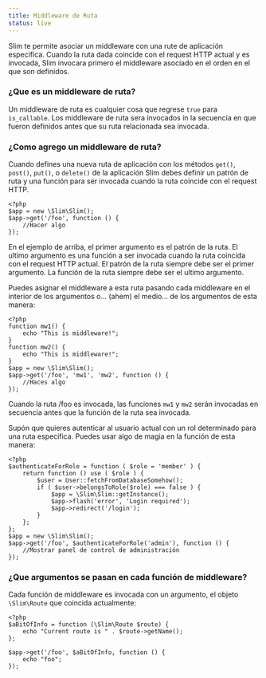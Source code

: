 ```yaml
---
title: Middleware de Ruta
status: live
---
```


Slim te permite asociar un middleware con una rute de aplicación especifica. Cuando la ruta dada coincide con 
el request HTTP actual y es invocada, Slim invocara primero el middleware asociado en el orden en el que 
son definidos.

### ¿Que es un middleware de ruta?

Un middleware de ruta es cualquier cosa que regrese `true` para `is_callable`. Los middleware de ruta sera invocados 
in la secuencia en que fueron definidos antes que su ruta relacionada sea invocada.

### ¿Como agrego un middleware de ruta?

Cuando defines una nueva ruta de aplicación con los métodos `get()`, `post()`, `put()`, o `delete()` de la aplicación 
Slim debes definir un patrón de ruta y una función para ser invocada cuando la ruta coincide con el request HTTP.

    <?php
    $app = new \Slim\Slim();
    $app->get('/foo', function () {
        //Hacer algo
    });

En el ejemplo de arriba, el primer argumento es el patrón de la ruta. El ultimo argumento es una función a ser 
invocada cuando la ruta coincida con el request HTTP actual. El patrón de la ruta siempre debe ser el primer argumento. 
La función de la ruta siempre debe ser el ultimo argumento.

Puedes asignar el middleware a esta ruta pasando cada middleware en el interior de los argumentos o... (ahem) el medio... 
de los argumentos de esta manera:

    <?php
    function mw1() {
        echo "This is middleware!";
    }
    function mw2() {
        echo "This is middleware!";
    }
    $app = new \Slim\Slim();
    $app->get('/foo', 'mw1', 'mw2', function () {
        //Haces algo
    });

Cuando la ruta /foo es invocada, las funciones `mw1` y `mw2` serán invocadas en secuencia antes que la función de la 
ruta sea invocada.

Supón que quieres autenticar al usuario actual con un rol determinado para una ruta especifica. Puedes usar algo de 
magia en la función de esta manera:

    <?php
    $authenticateForRole = function ( $role = 'member' ) {
        return function () use ( $role ) {
            $user = User::fetchFromDatabaseSomehow();
            if ( $user->belongsToRole($role) === false ) {
                $app = \Slim\Slim::getInstance();
                $app->flash('error', 'Login required');
                $app->redirect('/login');
            }
        };
    };
    $app = new \Slim\Slim();
    $app->get('/foo', $authenticateForRole('admin'), function () {
        //Mostrar panel de control de administración
    });

### ¿Que argumentos se pasan en cada función de middleware?

Cada función de middleware es invocada con un argumento, el objeto `\Slim\Route` que 
coincida actualmente:

    <?php
    $aBitOfInfo = function (\Slim\Route $route) {
        echo "Current route is " . $route->getName();
    };

    $app->get('/foo', $aBitOfInfo, function () {
        echo "foo";
    });
